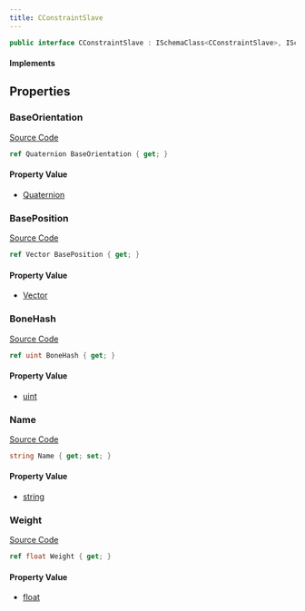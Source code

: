 ```yaml
---
title: CConstraintSlave
---
```


```csharp
public interface CConstraintSlave : ISchemaClass<CConstraintSlave>, ISchemaField, ISchemaClass, INativeHandle
```

#### Implements

## Properties

### BaseOrientation

[Source Code](https://github.com/swiftly-solution/swiftlys2/blob/main/managed/src/SwiftlyS2.Generated/Schemas/Interfaces/CConstraintSlave.cs#L17)

```csharp
ref Quaternion BaseOrientation { get; }
```

#### Property Value

- [Quaternion](/docs/api/shared/natives/quaternion)

### BasePosition

[Source Code](https://github.com/swiftly-solution/swiftlys2/blob/main/managed/src/SwiftlyS2.Generated/Schemas/Interfaces/CConstraintSlave.cs#L19)

```csharp
ref Vector BasePosition { get; }
```

#### Property Value

- [Vector](/docs/api/shared/natives/vector)

### BoneHash

[Source Code](https://github.com/swiftly-solution/swiftlys2/blob/main/managed/src/SwiftlyS2.Generated/Schemas/Interfaces/CConstraintSlave.cs#L21)

```csharp
ref uint BoneHash { get; }
```

#### Property Value

- [uint](https://learn.microsoft.com/dotnet/api/system.uint32)

### Name

[Source Code](https://github.com/swiftly-solution/swiftlys2/blob/main/managed/src/SwiftlyS2.Generated/Schemas/Interfaces/CConstraintSlave.cs#L25)

```csharp
string Name { get; set; }
```

#### Property Value

- [string](https://learn.microsoft.com/dotnet/api/system.string)

### Weight

[Source Code](https://github.com/swiftly-solution/swiftlys2/blob/main/managed/src/SwiftlyS2.Generated/Schemas/Interfaces/CConstraintSlave.cs#L23)

```csharp
ref float Weight { get; }
```

#### Property Value

- [float](https://learn.microsoft.com/dotnet/api/system.single)

